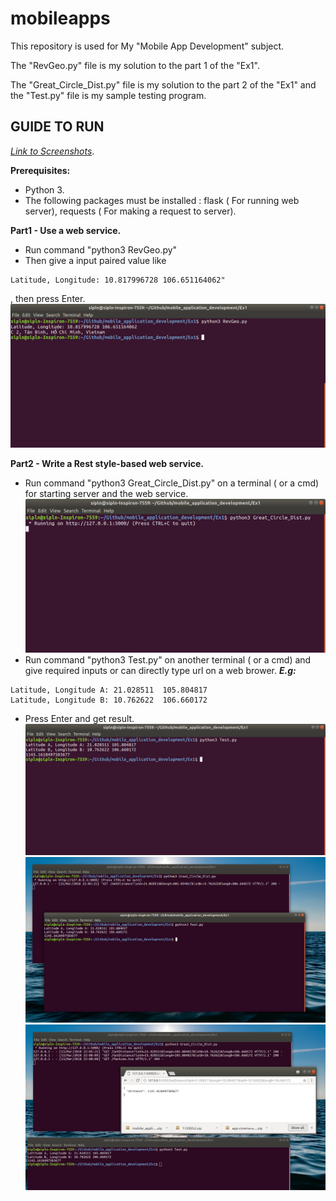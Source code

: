 # mobileapps

This repository is used for My "Mobile App Development" subject.

The "RevGeo.py" file is my solution to the part 1 of the "Ex1".

The "Great_Circle_Dist.py" file is my solution to the part 2 of the "Ex1" and the "Test.py" file is my sample testing program. 



## GUIDE TO RUN

[*Link to Screenshots*](https://github.com/sipln/mobile_application_development/tree/master/Ex1/Screenshots).


**Prerequisites:**
- Python 3. 
- The following packages must be installed : flask ( For running web server), requests ( For making a request to server).


**Part1 - Use a web service.**

 - Run command "python3 RevGeo.py"
 - Then give a input paired value like 
```
Latitude, Longitude: 10.817996728 106.651164062"
``` 
 , then press Enter.
 ![](/Ex1/Screenshots/Part1/01.png)
 
 
 **Part2 - Write a Rest style-based web service.**
 
 - Run command "python3 Great_Circle_Dist.py" on a terminal ( or a cmd) for starting server and the web service.
 ![](/Ex1/Screenshots/Part2/01.png) 
 - Run command "python3 Test.py" on another terminal ( or a cmd) and give required inputs or can directly type url on a web brower.
     **_E.g:_**
```
Latitude, Longitude A: 21.028511  105.804817   
Latitude, Longitude B: 10.762622  106.660172
```
           
 - Press Enter and get result.
![](/Ex1/Screenshots/Part2/02.png)
![](/Ex1/Screenshots/Part2/03.png) 
![](/Ex1/Screenshots/Part2/04.png) 
 

    
